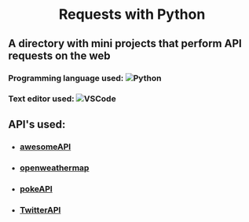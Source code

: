 <h1 align="center"> Requests with Python </h1>

## A directory with mini projects that perform API requests on the web

### Programming language used: ![Python](https://img.shields.io/badge/-Python-%23306998?style=flat-square&logo=Python&logoColor=FFD43B)
### Text editor used: ![VSCode](http://img.shields.io/badge/-VS%20Code-007ACC?style=flat-square&logo=visual-studio-code&logoColor=ffffff)

## API's used:
* ### [awesomeAPI](https://docs.awesomeapi.com.br)
* ### [openweathermap](https://api.openweathermap.org)
* ### [pokeAPI](https://pokeapi.co)
* ### [TwitterAPI](https://developer.twitter.com/en/docs/twitter-api)
